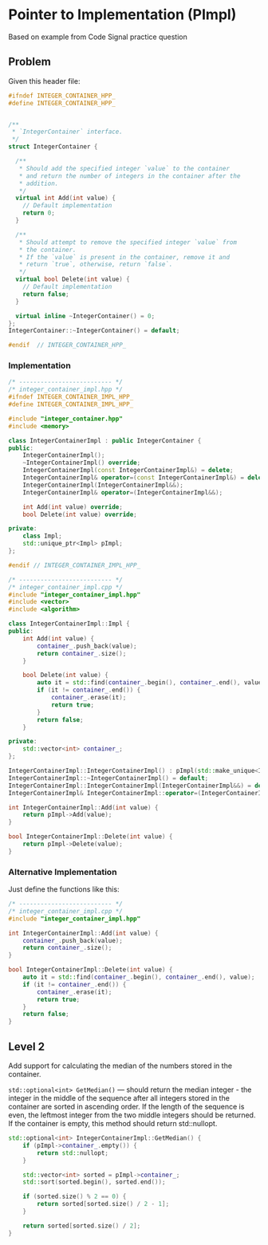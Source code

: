 # Pointer to Implementation (PImpl)

Based on example from Code Signal practice question

## Problem

Given this header file:

```cpp
#ifndef INTEGER_CONTAINER_HPP_
#define INTEGER_CONTAINER_HPP_


/**
 * `IntegerContainer` interface.
 */
struct IntegerContainer {

  /**
   * Should add the specified integer `value` to the container
   * and return the number of integers in the container after the
   * addition.
   */
  virtual int Add(int value) {
    // Default implementation
    return 0;
  }

  /**
   * Should attempt to remove the specified integer `value` from
   * the container.
   * If the `value` is present in the container, remove it and
   * return `true`, otherwise, return `false`.
   */
  virtual bool Delete(int value) {
    // Default implementation
    return false;
  }

  virtual inline ~IntegerContainer() = 0;
};
IntegerContainer::~IntegerContainer() = default;

#endif  // INTEGER_CONTAINER_HPP_
```

### Implementation

```cpp
/* -------------------------- */
/* integer_container_impl.hpp */
#ifndef INTEGER_CONTAINER_IMPL_HPP_
#define INTEGER_CONTAINER_IMPL_HPP_

#include "integer_container.hpp"
#include <memory>

class IntegerContainerImpl : public IntegerContainer {
public:
    IntegerContainerImpl();
    ~IntegerContainerImpl() override;
    IntegerContainerImpl(const IntegerContainerImpl&) = delete;
    IntegerContainerImpl& operator=(const IntegerContainerImpl&) = delete;
    IntegerContainerImpl(IntegerContainerImpl&&);
    IntegerContainerImpl& operator=(IntegerContainerImpl&&);

    int Add(int value) override;
    bool Delete(int value) override;

private:
    class Impl;
    std::unique_ptr<Impl> pImpl;
};

#endif // INTEGER_CONTAINER_IMPL_HPP_

/* -------------------------- */
/* integer_container_impl.cpp */
#include "integer_container_impl.hpp"
#include <vector>
#include <algorithm>

class IntegerContainerImpl::Impl {
public:
    int Add(int value) {
        container_.push_back(value);
        return container_.size();
    }

    bool Delete(int value) {
        auto it = std::find(container_.begin(), container_.end(), value);
        if (it != container_.end()) {
            container_.erase(it);
            return true;
        }
        return false;
    }

private:
    std::vector<int> container_;
};

IntegerContainerImpl::IntegerContainerImpl() : pImpl(std::make_unique<Impl>()) {}
IntegerContainerImpl::~IntegerContainerImpl() = default;
IntegerContainerImpl::IntegerContainerImpl(IntegerContainerImpl&&) = default;
IntegerContainerImpl& IntegerContainerImpl::operator=(IntegerContainerImpl&&) = default;

int IntegerContainerImpl::Add(int value) {
    return pImpl->Add(value);
}

bool IntegerContainerImpl::Delete(int value) {
    return pImpl->Delete(value);
}
```

### Alternative Implementation

Just define the functions like this:

```cpp
/* -------------------------- */
/* integer_container_impl.cpp */
#include "integer_container_impl.hpp"

int IntegerContainerImpl::Add(int value) {
    container_.push_back(value);
    return container_.size();
}

bool IntegerContainerImpl::Delete(int value) {
    auto it = std::find(container_.begin(), container_.end(), value);
    if (it != container_.end()) {
        container_.erase(it);
        return true;
    }
    return false;
}
```

## Level 2

Add support for calculating the median of the numbers stored in the container.

`std::optional<int> GetMedian()` — should return the median integer - the integer in the middle of the sequence after all integers stored in the container are sorted in ascending order. If the length of the sequence is even, the leftmost integer from the two middle integers should be returned. If the container is empty, this method should return std::nullopt.

```cpp
std::optional<int> IntegerContainerImpl::GetMedian() {
    if (pImpl->container_.empty()) {
        return std::nullopt;
    }

    std::vector<int> sorted = pImpl->container_;
    std::sort(sorted.begin(), sorted.end());

    if (sorted.size() % 2 == 0) {
        return sorted[sorted.size() / 2 - 1];
    }

    return sorted[sorted.size() / 2];
}
```
